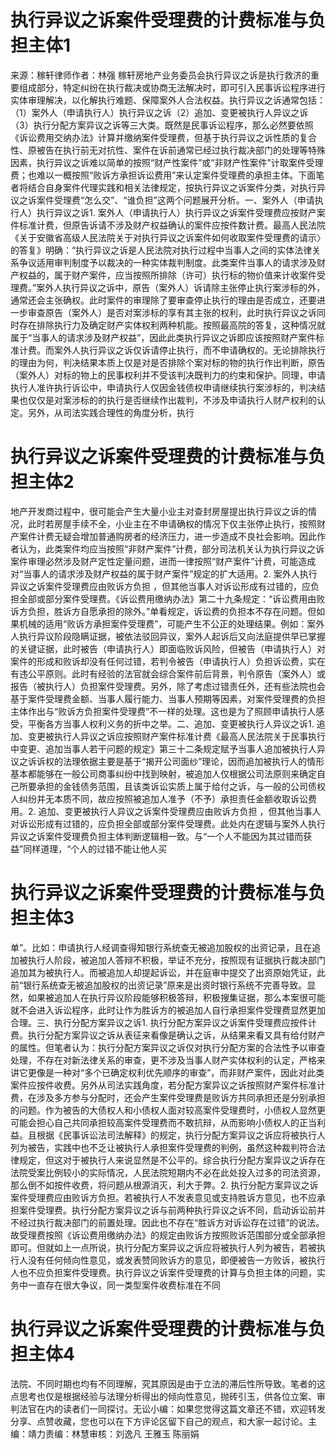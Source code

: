 # 执行异议之诉案件受理费的计费标准与负担主体1

来源：稼轩律师作者：林强 稼轩房地产业务委员会执行异议之诉是执行救济的重要组成部分，特定纠纷在执行裁决或协商无法解决时，即可引入民事诉讼程序进行实体审理解决，以化解执行难题、保障案外人合法权益。执行异议之诉通常包括：（1）案外人（申请执行人）执行异议之诉（2）追加、变更被执行人异议之诉（3）执行分配方案异议之诉等三大类。既然是民事诉讼程序，那么必然要依照《诉讼费用交纳办法》计算并缴纳案件受理费，但基于执行异议之诉性质的复合性、原被告在执行前无对抗性、案件在诉前通常已经过执行裁决部门的处理等特殊因素，执行异议之诉难以简单的按照“财产性案件”或“非财产性案件”计取案件受理费；也难以一概按照“败诉方承担诉讼费用”来认定案件受理费的承担主体。下面笔者将结合自身案件代理实践和相关法律规定，按执行异议之诉案件分类，对执行异议之诉案件受理费“怎么交”、“谁负担”这两个问题展开分析。一、案外人（申请执行人）执行异议之诉1. 案外人（申请执行人）执行异议之诉案件受理费应按财产案件标准计费，但原告诉请不涉及财产权益确认的案件应按件数计费。最高人民法院《关于安徽省高级人民法院关于对执行异议之诉案件如何收取案件受理费的请示〉的答复》明确：“执行异议之诉是人民法院对执行过程中当事人之间的实体法律关系争议适用审判制度予以裁决的一种实体裁判制度。此类案件当事人的请求涉及财产权益的，属于财产案件，应当按照所排除（许可）执行标的物价值来计收案件受理费。”案外人执行异议之诉中，原告（案外人）诉请除主张停止执行案涉标的外，通常还会主张确权。此时案件的审理除了要审查停止执行的理由是否成立，还要进一步审查原告（案外人）是否对案涉标的享有其主张的权利，此时执行异议之诉同时存在排除执行力及确定财产实体权利两种机能。按照最高院的答复，这种情况就属于“当事人的请求涉及财产权益”，因此此类执行异议之诉即应该按照财产案件标准计费。而案外人执行异议之诉仅诉请停止执行，而不申请确权的。无论排除执行的理由为何，判决结果本质上仅是对是否排除个案对标的物的执行作出判断，原告（案外人）对标的物上的民事权利并不受该判决既判力的约束和保护。同理，申请执行人准许执行诉讼中，申请执行人仅因金钱债权申请继续执行案涉标的，判决结果也仅仅是对案涉标的的执行是否继续作出裁判，不涉及申请执行人财产权利的认定。另外，从司法实践合理性的角度分析，执行

# 执行异议之诉案件受理费的计费标准与负担主体2

地产开发商过程中，很可能会产生大量小业主对查封房屋提出执行异议之诉的情况，此时若房屋手续不全，小业主在不申请确权的情况下仅主张停止执行，按照财产案件计费无疑会增加普通购房者的经济压力，进一步造成不良社会影响。因此作者认为，此类案件均应当按照“非财产案件”计费，部分司法机关认为执行异议之诉案件审理必然涉及财产定性定量问题，进而一律按照“财产案件”计费，可能造成对“当事人的请求涉及财产权益的属于财产案件”规定的扩大适用。2. 案外人执行异议之诉案件受理费应由败诉方负担 ，但其他当事人对诉讼形成有过错的，应负担全部或部分案件受理费。《诉讼费用缴纳办法》第二十九条规定：“诉讼费用由败诉方负担，胜诉方自愿承担的除外。”单看规定，诉讼费的负担本不存在问题。但如果机械的适用“败诉方承担案件受理费”，可能产生不公正的处理结果。例如：案外人执行异议阶段隐瞒证据，被依法驳回异议，案外人起诉后又向法庭提供早已掌握的关键证据，此时被告（申请执行人）即面临败诉风险，但被告（申请执行人）对案件的形成和败诉却没有任何过错，若判令被告（申请执行人）负担诉讼费，实在有违公平原则。此时有经验的法官就会综合案件前后背景，判令原告（案外人）或报告（被执行人）负担案件受理费。另外，除了考虑过错责任外，还有些法院也会基于案件受理费金额、当事人履行能力、当事人预期等因素，对案件受理费的负担主体作出与“败诉方负担案件受理费”不一样的处理。这也是为了照顾申请执行人感受，平衡各方当事人权利义务的折中之举。二、追加、变更被执行人异议之诉1. 追加、变更被执行人异议之诉应按照财产案件标准计费《最高人民法院关于民事执行中变更、追加当事人若干问题的规定》第三十二条规定赋予当事人追加被执行人异议之诉诉权的法理依据主要是基于“揭开公司面纱”理论，因而追加被执行人的情形基本都能够在一般公司商事纠纷中找到映射，被追加人仅根据公司法原则来确定自己所要承担的金钱债务范围，且该类诉讼实质上属于给付之诉，与一般的公司债权人纠纷并无本质不同，故应按照被追加人准予（不予）承担责任金额收取诉讼费用。2. 追加、变更被执行人异议之诉案件受理费应由败诉方负担 ，但其他当事人对诉讼形成有过错的，应负担全部或部分案件受理费。此处内在逻辑与案外人执行异议之诉案件受理费负担主体判断逻辑相一致。与“一个人不能因为其过错而获益”同样道理，“个人的过错不能让他人买

# 执行异议之诉案件受理费的计费标准与负担主体3

单”。比如：申请执行人经调查得知银行系统查无被追加股权的出资记录，且在追加被执行人阶段，被追加人答辩不积极，举证不充分，按照现有证据执行裁决部门追加其为被执行人。而被追加人却提起诉讼，并在庭审中提交了出资原始凭证，此前“银行系统查无被追加股权的出资记录”原来是出资时银行系统不完善导致。显然，如果被追加人在执行异议阶段能够积极答辩，积极搜集证据，那么本案很可能就不会进入诉讼程序，此时让作为胜诉方的被追加人自行承担案件受理费显然更加合理。三、执行分配方案异议之诉1. 执行分配方案异议之诉案件受理费应按件计费。执行分配方案异议之诉从表征来看像是确认之诉，从结果来看又具有给付财产的属性。但笔者认为：执行分配方案异议之诉仅对执行分配方案的合法性予以审查处理，不存在对新法律关系的审查，更不涉及当事人财产实体权利的认定，严格来讲它更像是一种对“多个已确定权利优先顺序的审查”，而非财产案件，因此对此类案件应按件收费。另外从司法实践角度，若分配方案异议之诉按照财产案件标准计费，在涉及多方参与分配时，还会产生案件受理费是败诉方共同承担还是分别承担的问题。作为被告的大债权人和小债权人面对较高案件受理费时，小债权人显然更可能会担心自己共同承担较高案件受理费而不敢抗辩，从而影响小债权人的正当利益。且根据《民事诉讼法司法解释》的规定，执行分配方案异议之诉应将被执行人列为被告，实践中也不乏让被执行人承担案件受理费的判例，虽然这种裁判符合法律规定，但这对于被执行人来说显然是不公平的。综合执行分配方案异议之诉存在法院受案比例较小的实际情况，人民法院短期内不必在此处投入过多的司法资源，那么倒不如按件收费，将问题从根源消灭，利大于弊。2. 执行分配方案异议之诉案件受理费应由败诉方负担。若被执行人不发表意见或支持胜诉方意见，也不应承担案件受理费。执行分配方案异议之诉与前两种执行异议之诉不同，启动诉讼前并不经过执行裁决部门的前置处理。因此也不存在“胜诉方对诉讼存在过错”的说法。故受理费按照《诉讼费用缴纳办法》的规定由败诉方按照败诉范围部分或全部承担即可。但就如上一点所说，执行分配方案异议之诉应将被执行人列为被告，若被执行人没有任何倾向性意见，或发表赞同败诉方的意见，即便被告一方败诉，被执行人也不应负担案件受理费。执行异议之诉案件受理费的计算与负担主体的问题，实务中一直存在很大争议，同一类型案件收费标准在不同

# 执行异议之诉案件受理费的计费标准与负担主体4

法院、不同时期也均有不同理解，究其原因是由于立法的滞后性所导致。笔者的这点思考也仅是根据经验与法理分析得出的倾向性意见，抛砖引玉，供各位立案、审判法官在内的读者们一同探讨。无讼小编：如果您觉得这篇文章还不错，欢迎转发分享、点赞收藏，您也可以在下方评论区留下自己的观点，和大家一起讨论。主编：靖力责编：林慧审核：刘逸凡 王雅玉 陈丽娟 


